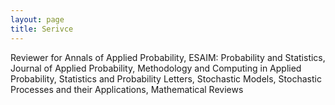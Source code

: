 ```yaml
---
layout: page
title: Serivce
---
```

Reviewer for Annals of Applied Probability, ESAIM: Probability and Statistics, Journal of Applied Probability, Methodology and Computing in Applied Probability, Statistics and Probability Letters, Stochastic Models, Stochastic Processes and their Applications, Mathematical Reviews

